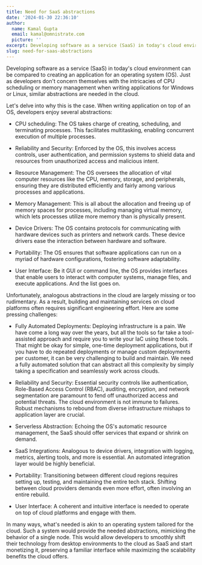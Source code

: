 ```yaml
---
title: Need for SaaS abstractions
date: '2024-01-30 22:36:10'
author:
  name: Kamal Gupta
  email: kamal@omnistrate.com
  picture: ''
excerpt: Developing software as a service (SaaS) in today's cloud environment can be compared to creating an application for an operating system (OS).
slug: need-for-saas-abstractions
---
```


Developing software as a service (SaaS) in today's cloud environment can be compared to creating an application for an operating system (OS). Just as developers don't concern themselves with the intricacies of CPU scheduling or memory management when writing applications for Windows or Linux, similar abstractions are needed in the cloud.

Let's delve into why this is the case. When writing application on top of an OS, developers enjoy several abstractions:

 - CPU scheduling: The OS takes charge of creating, scheduling, and
   terminating processes. This facilitates multitasking, enabling
   concurrent execution of multiple processes.
   
 - Reliability and Security: Enforced by the OS, this involves access controls, user
   authentication, and permission systems to shield data and resources
   from unauthorized access and malicious intent.
   
 - Resource Management: The OS oversees the allocation of vital computer
   resources like the CPU, memory, storage, and peripherals, ensuring
   they are distributed efficiently and fairly among various processes
   and applications.
   
 - Memory Management: This is all about the allocation and freeing up of
   memory spaces for processes, including managing virtual memory, which
   lets processes utilize more memory than is physically present.
   
 - Device Drivers: The OS contains protocols for communicating with
   hardware devices such as printers and network cards. These device
   drivers ease the interaction between hardware and software.
   
 - Portability: The OS ensures that software applications can run on a
   myriad of hardware configurations, fostering software adaptability.
   
 - User Interface: Be it GUI or command line, the OS provides interfaces
   that enable users to interact with computer systems, manage files,
   and execute applications. And the list goes on.

Unfortunately, analogous abstractions in the cloud are largely missing or too rudimentary. As a result, building and maintaining services on cloud platforms often requires significant engineering effort. Here are some pressing challenges:

 - Fully Automated Deployments: Deploying infrastructure is a pain. We
   have come a long way over the years, but all the tools so far take a
   tool-assisted approach and require you to write your IaC using these
   tools. That might be okay for simple, one-time deployment
   applications, but if you have to do repeated deployments or manage
   custom deployments per customer, it can be very challenging to build
   and maintain. We need a fully automated solution that can abstract
   all this complexity by simply taking a specification and seamlessly
   work across clouds.
   
 - Reliability and Security: Essential security controls like authentication, Role-Based
   Access Control (RBAC), auditing, encryption, and network segmentation
   are paramount to fend off unauthorized access and potential threats. The cloud environment is not immune to 
   failures. Robust mechanisms to rebound from diverse infrastructure mishaps to application layer are
   crucial.

 - Serverless Abstraction: Echoing the OS's automatic resource
   management, the SaaS should offer services that expand or shrink on
   demand. 
   
 - SaaS Integrations: Analogous to device drivers, integration with
   logging, metrics, alerting tools, and more is essential. An automated
   integration layer would be highly beneficial.
   
 - Portability: Transitioning between different cloud regions requires
   setting up, testing, and maintaining the entire tech stack. Shifting
   between cloud providers demands even more effort, often involving an
   entire rebuild.
   
 - User Interface: A coherent and intuitive interface is needed to
   operate on top of cloud platforms and engage with them.

In many ways, what's needed is akin to an operating system tailored for the cloud. Such a system would provide the needed abstractions, mimicking the behavior of a single node. This would allow developers to smoothly shift their technology from desktop environments to the cloud as SaaS and start monetizing it, preserving a familiar interface while maximizing the scalability benefits the cloud offers.
